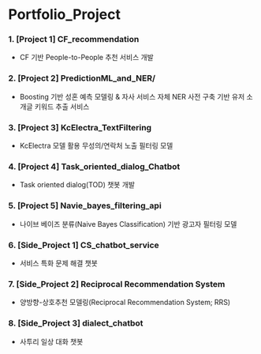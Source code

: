 # Portfolio_Project


### 1. [Project 1] CF_recommendation
  
  - CF 기반 People-to-People 추천 서비스 개발 

### 2. [Project 2] PredictionML_and_NER/
 
  - Boosting 기반 성혼 예측 모델링 & 자사 서비스 자체 NER 사전 구축 기반 유저 소개글 키워드 추출 서비스 

### 3. [Project 3]  KcElectra_TextFiltering

  -  KcElectra 모델 활용 무성의/연락처 노출 필터링 모델
  
### 4. [Project 4] Task_oriented_dialog_Chatbot

  - Task oriented dialog(TOD) 챗봇 개발
  

### 5. [Project 5] Navie_bayes_filtering_api

  - 나이브 베이즈 분류(Naive Bayes Classification) 기반 광고자 필터링 모델
  
  
### 6. [Side_Project 1] CS_chatbot_service

  - 서비스 특화 문제 해결 챗봇
  
  
### 7. [Side_Project 2]  Reciprocal Recommendation System

  - 양방향-상호추천 모델링(Reciprocal Recommendation System; RRS)


### 8. [Side_Project 3] dialect_chatbot

  - 사투리 일상 대화 챗봇
  
 
